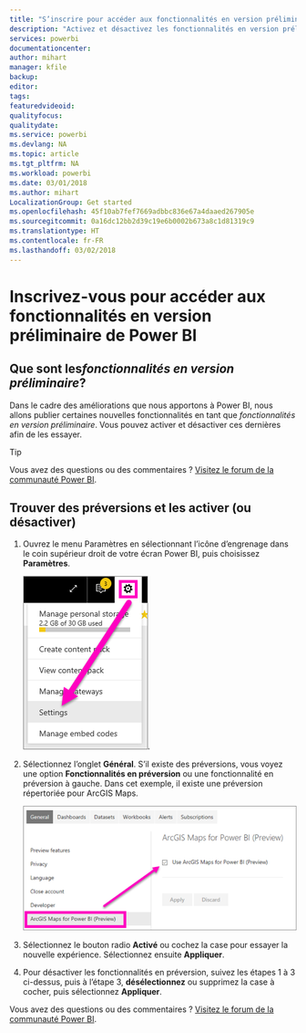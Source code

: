 ```yaml
---
title: "S’inscrire pour accéder aux fonctionnalités en version préliminaire"
description: "Activez et désactivez les fonctionnalités en version préliminaire de Power BI."
services: powerbi
documentationcenter: 
author: mihart
manager: kfile
backup: 
editor: 
tags: 
featuredvideoid: 
qualityfocus: 
qualitydate: 
ms.service: powerbi
ms.devlang: NA
ms.topic: article
ms.tgt_pltfrm: NA
ms.workload: powerbi
ms.date: 03/01/2018
ms.author: mihart
LocalizationGroup: Get started
ms.openlocfilehash: 45f10ab7fef7669adbbc836e67a4daaed267905e
ms.sourcegitcommit: 0a16dc12bb2d39c19e6b0002b673a8c1d81319c9
ms.translationtype: HT
ms.contentlocale: fr-FR
ms.lasthandoff: 03/02/2018
---
```

# <a name="opt-in-for-power-bi-preview-features"></a>Inscrivez-vous pour accéder aux fonctionnalités en version préliminaire de Power BI
## <a name="what-are-preview-features"></a>Que sont les*fonctionnalités en version préliminaire*?
Dans le cadre des améliorations que nous apportons à Power BI, nous allons publier certaines nouvelles fonctionnalités en tant que *fonctionnalités en version préliminaire*. Vous pouvez activer et désactiver ces dernières afin de les essayer.

> [!TIP]
> Vous avez des questions ou des commentaires ? [Visitez le forum de la communauté Power BI](http://community.powerbi.com/t5/Navigation-Preview-Forum/bd-p/NavigationPreview).
> 
> 

## <a name="find-previews-and-turn-them-on-and-off"></a>Trouver des préversions et les activer (ou désactiver)
1. Ouvrez le menu Paramètres en sélectionnant l’icône d’engrenage dans le coin supérieur droit de votre écran Power BI, puis choisissez **Paramètres**.
   
   ![menu Paramètres](media/service-preview-features/power-bi-settings.png).
2. Sélectionnez l’onglet **Général**. S’il existe des préversions, vous voyez une option **Fonctionnalités en préversion** ou une fonctionnalité en préversion à gauche.  Dans cet exemple, il existe une préversion répertoriée pour ArcGIS Maps. 
   
   ![onglet Général](media/service-preview-features/power-bi-preview-arcgis.png)
3. Sélectionnez le bouton radio **Activé** ou cochez la case pour essayer la nouvelle expérience. Sélectionnez ensuite **Appliquer**.
4. Pour désactiver les fonctionnalités en préversion, suivez les étapes 1 à 3 ci-dessus, puis à l’étape 3, **désélectionnez** ou supprimez la case à cocher, puis sélectionnez **Appliquer**.


Vous avez des questions ou des commentaires ? [Visitez le forum de la communauté Power BI](http://community.powerbi.com/t5/Navigation-Preview-Forum/bd-p/NavigationPreview).


